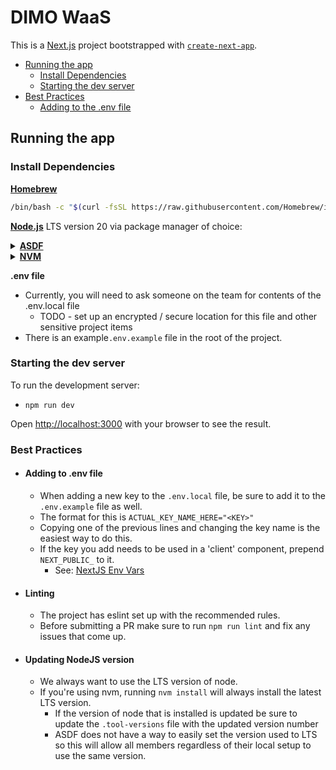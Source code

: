 # DIMO WaaS

This is a [Next.js](https://nextjs.org/) project bootstrapped with [`create-next-app`](https://github.com/vercel/next.js/tree/canary/packages/create-next-app).

- [Running the app](#running-the-app)
  - [Install Dependencies](#install-dependencies)
  - [Starting the dev server](#starting-the-dev-server)
- [Best Practices](#best-practices)
  - [Adding to the .env file]()

## Running the app

### Install Dependencies

[**Homebrew**](https://brew.sh/)

```bash
/bin/bash -c "$(curl -fsSL https://raw.githubusercontent.com/Homebrew/install/HEAD/install.sh)"
```

[**Node.js**](https://nodejs.org/en/about/previous-releases) LTS version 20 via package manager of choice:

[//]: # 'ASDF collapsable'

<details>
<summary><a href="https://asdf-vm.com/guide/getting-started.html#getting-started"><b>ASDF</b></a></summary>

- Follow the steps in the linked guide for latest instructions on installing asdf for the most up to date instructions
- TL;DR - `bash
       brew install coreutils curl git
      `
^ asdf dependencies - `bash 
       git clone https://github.com/asdf-vm/asdf.git ~/.asdf --branch v0.14.0
      `
^^ verify the branch version as it is likely to change
over time - You can also use Homebrew to install asdf but the git method is recommended - `bash
        brew install asdf
        ` - [update your rc file to add asdf to your shell path](https://asdf-vm.com/guide/getting-started.html#_3-install-asdf) - MacOS default shell is zsh since Catalina - Install [**asdf-nodejs**](https://github.com/asdf-vm/asdf-nodejs) plugin - `bash
         asdf plugin add nodejs https://github.com/asdf-vm/asdf-nodejs.git
        ` - Current LTS is [20.13.1](https://endoflife.date/nodejs) - `bash 
           asdf install nodejs 20.13.1
          `
</details>

[//]: # 'NVM collapsable'

<details>
<summary><a href="https://github.com/nvm-sh/nvm"><b>NVM</b></a></summary>

- ```bash
   curl -o- https://raw.githubusercontent.com/nvm-sh/nvm/v0.39.7/install.sh | bash
  ```

- Add the following to your `~/.bash_profile`, `~/.zshrc`, `~/.profile`, or `~/.bashrc`:
  - ```bash
    export NVM_DIR="$([ -z "${XDG_CONFIG_HOME-}" ] && printf %s "${HOME}/.nvm" || printf %s "${XDG_CONFIG_HOME}/nvm")" [ -s "$NVM_DIR/nvm.sh" ] && \. "$NVM_DIR/nvm.sh" # This loads nvm
    ```
- Then install current LTS version of node, using the [.nvmrc](https://github.com/nvm-sh/nvm#nvmrc) file already in the project by running:
  - ```bash
    nvm install
    ```

</details>

**.env file**

- Currently, you will need to ask someone on the team for contents of the .env.local file
  - TODO - set up an encrypted / secure location for this file and other sensitive project items
- There is an example`.env.example` file in the root of the project.

### Starting the dev server

To run the development server:

- `npm run dev`

Open [http://localhost:3000](http://localhost:3000) with your browser to see the result.

### Best Practices

- #### **Adding to .env file**

  - When adding a new key to the `.env.local` file, be sure to add it to the `.env.example` file as well.
  - The format for this is `ACTUAL_KEY_NAME_HERE="<KEY>"`
  - Copying one of the previous lines and changing the key name is the easiest way to do this.
  - If the key you add needs to be used in a 'client' component, prepend `NEXT_PUBLIC_` to it.
    - See: [NextJS Env Vars](https://nextjs.org/docs/app/building-your-application/configuring/environment-variables)

- #### **Linting**

  - The project has eslint set up with the recommended rules.
  - Before submitting a PR make sure to run `npm run lint` and fix any issues that come up.

- #### **Updating NodeJS version**
  - We always want to use the LTS version of node.
  - If you're using nvm, running `nvm install` will always install the latest LTS version.
    - If the version of node that is installed is updated be sure to update the `.tool-versions` file with the updated version number
    - ASDF does not have a way to easily set the version used to LTS so this will allow all members regardless of their local setup to use the same version.
